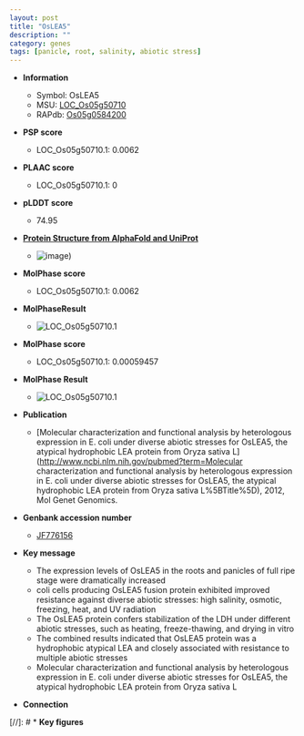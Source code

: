 ```yaml
---
layout: post
title: "OsLEA5"
description: ""
category: genes
tags: [panicle, root, salinity, abiotic stress]
---
```


* **Information**  
    + Symbol: OsLEA5  
    + MSU: [LOC_Os05g50710](http://rice.plantbiology.msu.edu/cgi-bin/ORF_infopage.cgi?orf=LOC_Os05g50710)  
    + RAPdb: [Os05g0584200](http://rapdb.dna.affrc.go.jp/viewer/gbrowse_details/irgsp1?name=Os05g0584200)  

* **PSP score**  
    + LOC_Os05g50710.1: 0.0062 

* **PLAAC score**  
    + LOC_Os05g50710.1: 0 

* **pLDDT score**
    + 74.95

* **[Protein Structure from AlphaFold and UniProt](https://www.uniprot.org/uniprotkb/Q75HZ0/entry#structure)**
    + ![image](https://ricepsp.github.io/images/Q7/AF-Q75HZ0-F1.png))

* **MolPhase score**
    + LOC_Os05g50710.1: 0.0062

* **MolPhaseResult**
    + ![LOC_Os05g50710.1](https://ricepsp.github.io/pictures/LOC_Os05g/LOC_Os05g50710.1.png)

* **MolPhase score**
    + LOC_Os05g50710.1: 0.00059457

* **MolPhase Result**
    + ![LOC_Os05g50710.1](https://304243504.github.io/Pictures/LOC_Os05g/LOC_Os05g50710.1.png)

* **Publication**  
    + [Molecular characterization and functional analysis by heterologous expression in E. coli under diverse abiotic stresses for OsLEA5, the atypical hydrophobic LEA protein from Oryza sativa L](http://www.ncbi.nlm.nih.gov/pubmed?term=Molecular characterization and functional analysis by heterologous expression in E. coli under diverse abiotic stresses for OsLEA5, the atypical hydrophobic LEA protein from Oryza sativa L%5BTitle%5D), 2012, Mol Genet Genomics.

* **Genbank accession number**  
    + [JF776156](http://www.ncbi.nlm.nih.gov/nuccore/JF776156)

* **Key message**  
    + The expression levels of OsLEA5 in the roots and panicles of full ripe stage were dramatically increased
    + coli cells producing OsLEA5 fusion protein exhibited improved resistance against diverse abiotic stresses: high salinity, osmotic, freezing, heat, and UV radiation
    + The OsLEA5 protein confers stabilization of the LDH under different abiotic stresses, such as heating, freeze-thawing, and drying in vitro
    + The combined results indicated that OsLEA5 protein was a hydrophobic atypical LEA and closely associated with resistance to multiple abiotic stresses
    + Molecular characterization and functional analysis by heterologous expression in E. coli under diverse abiotic stresses for OsLEA5, the atypical hydrophobic LEA protein from Oryza sativa L

* **Connection**  

[//]: # * **Key figures**  


